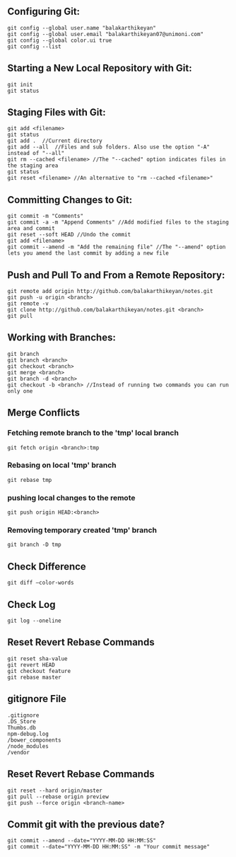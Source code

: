 ## Configuring Git:
```
git config --global user.name "balakarthikeyan"
git config --global user.email "balakarthikeyan07@unimoni.com"
git config --global color.ui true
git config --list
```
## Starting a New Local Repository with Git:
```
git init
git status
```
## Staging Files with Git:
```
git add <filename>
git status
git add .  //Current directory
git add --all  //Files and sub folders. Also use the option "-A" instead of "--all"
git rm --cached <filename> //The "--cached" option indicates files in the staging area
git status
git reset <filename> //An alternative to "rm --cached <filename>"
```
##  Committing Changes to Git:
```
git commit -m "Comments"
git commit -a -m "Append Comments" //Add modified files to the staging area and commit
git reset --soft HEAD //Undo the commit
git add <filename>
git commit --amend -m "Add the remaining file" //The "--amend" option lets you amend the last commit by adding a new file
```
## Push and Pull To and From a Remote Repository:
```
git remote add origin http://github.com/balakarthikeyan/notes.git
git push -u origin <branch>
git remote -v
git clone http://github.com/balakarthikeyan/notes.git <branch>
git pull
```
## Working with Branches:
```
git branch
git branch <branch>
git checkout <branch>
git merge <branch>
git branch -d <branch>
git checkout -b <branch> //Instead of running two commands you can run only one
```
## Merge Conflicts

### Fetching remote branch to the 'tmp' local branch 
`git fetch origin <branch>:tmp`

### Rebasing on local 'tmp' branch
`git rebase tmp`

### pushing local changes to the remote
`git push origin HEAD:<branch>`

### Removing temporary created 'tmp' branch
`git branch -D tmp`

## Check Difference
`git diff –color-words`

## Check Log
`git log --oneline`

## Reset Revert Rebase Commands
```
git reset sha-value
git revert HEAD
git checkout feature
git rebase master
```

## gitignore File
```
.gitignore
.DS_Store
Thumbs.db
npm-debug.log
/bower_components
/node_modules
/vendor
```
## Reset Revert Rebase Commands
```
git reset --hard origin/master 
git pull --rebase origin preview
git push --force origin <branch-name>
```
## Commit git with the previous date?
```
git commit --amend --date="YYYY-MM-DD HH:MM:SS"
git commit --date="YYYY-MM-DD HH:MM:SS" -m "Your commit message"
```